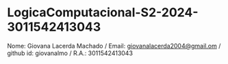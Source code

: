 # LogicaComputacional-S2-2024-3011542413043
Nome: Giovana Lacerda Machado /
Email: giovanalacerda2004@gmail.om /
github id: giovanalmo /
R.A.: 3011542413043
